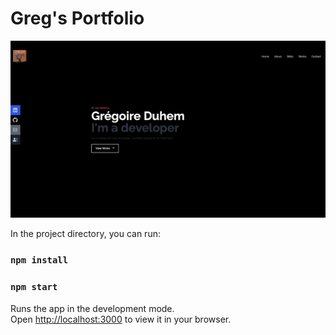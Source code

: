 # Greg's Portfolio

![Home](https://github.com/GregoireDuhem/MyPortfolio/blob/main/src/assets/Record.gif)

In the project directory, you can run:

### `npm install`

### `npm start`

Runs the app in the development mode.\
Open [http://localhost:3000](http://localhost:3000) to view it in your browser.
